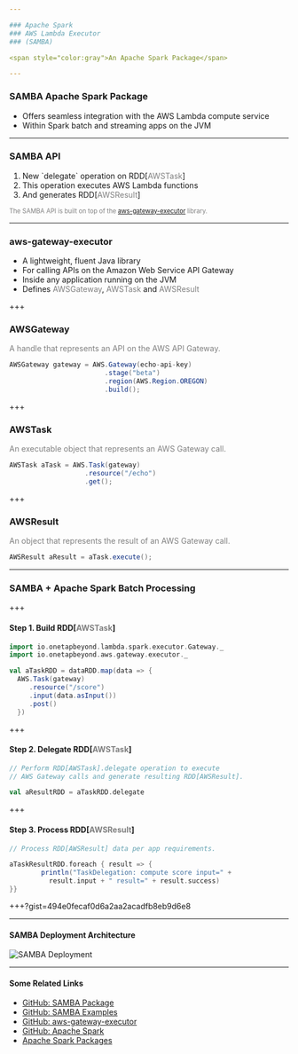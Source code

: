 ```yaml
---

### Apache Spark
### AWS Lambda Executor
### (SAMBA)

<span style="color:gray">An Apache Spark Package</span>

---
```


### SAMBA Apache Spark Package

  - Offers seamless integration with the AWS Lambda compute service
  - Within Spark batch and streaming apps on the JVM

---

### SAMBA API

<ol>
<li class="fragment" data-fragment-index="1">New `delegate` operation on RDD[<span style="color:gray">AWSTask</span>]</li>
<li class="fragment" data-fragment-index="2">This operation executes AWS Lambda functions</li>
<li class="fragment" data-fragment-index="3">And generates RDD[<span style="color:gray">AWSResult</span>]</li>
</ol>

<span class="fragment" data-fragment-index="4" style="font-size: 0.8em; color:gray">The SAMBA API is built on top of the <a target="_blank" href="https://github.com/onetapbeyond/aws-gataway-executor">aws-gateway-executor</a> library.</span>

---

### aws-gateway-executor

- A lightweight, fluent Java library
- For calling APIs on the Amazon Web Service API Gateway
- Inside any application running on the JVM
- Defines <span style="color:gray">AWSGateway</span>, <span style="color:gray">AWSTask</span> and <span style="color:gray">AWSResult</span>

+++

### AWSGateway

<span style="color:gray">A handle that represents an API on the AWS API Gateway.</span>

```Java
AWSGateway gateway = AWS.Gateway(echo-api-key)
                        .stage("beta")
                        .region(AWS.Region.OREGON)
                        .build();
```


+++

### AWSTask

<span style="color:gray">An executable object that represents an AWS Gateway call.</span>

```Java
AWSTask aTask = AWS.Task(gateway)
                   .resource("/echo")
                   .get();

```

+++

### AWSResult

<span style="color:gray">An object that represents the result of an AWS Gateway call.</span>

```Java
AWSResult aResult = aTask.execute();
```

---

### SAMBA + Apache Spark Batch Processing

+++

#### Step 1. Build RDD[<span style="color:gray">AWSTask</span>]

```Scala
import io.onetapbeyond.lambda.spark.executor.Gateway._
import io.onetapbeyond.aws.gateway.executor._

val aTaskRDD = dataRDD.map(data => {
  AWS.Task(gateway)
     .resource("/score")
     .input(data.asInput())
     .post()
  })
```

+++

#### Step 2. Delegate RDD[<span style="color:gray">AWSTask</span>]

```Scala
// Perform RDD[AWSTask].delegate operation to execute
// AWS Gateway calls and generate resulting RDD[AWSResult].

val aResultRDD = aTaskRDD.delegate
```

+++

#### Step 3. Process RDD[<span style="color:gray">AWSResult</span>]

```Scala
// Process RDD[AWSResult] data per app requirements. 

aTaskResultRDD.foreach { result => {
        println("TaskDelegation: compute score input=" +
          result.input + " result=" + result.success)
}}
```

+++?gist=494e0fecaf0d6a2aa2acadfb8eb9d6e8

---

#### SAMBA Deployment Architecture

![SAMBA Deployment](https://onetapbeyond.github.io/resource/img/samba/new-samba-deploy.jpg)

---

#### Some Related Links

- [GitHub: SAMBA Package](https://github.com/onetapbeyond/lambda-spark-executor)
- [GitHub: SAMBA Examples](https://github.com/onetapbeyond/lambda-spark-executor#samba-examples)
- [GitHub: aws-gateway-executor](https://github.com/onetapbeyond/aws-gateway-executor)
- [GitHub: Apache Spark](https://github.com/apache/spark)
- [Apache Spark Packages](https://spark-packages.org/package/onetapbeyond/lambda-spark-executor)
